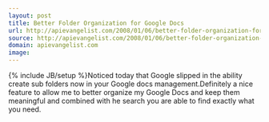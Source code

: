 ```yaml
---
layout: post
title: Better Folder Organization for Google Docs
url: http://apievangelist.com/2008/01/06/better-folder-organization-for-google-docs/
source: http://apievangelist.com/2008/01/06/better-folder-organization-for-google-docs/
domain: apievangelist.com
image: 
---
```

{% include JB/setup %}Noticed today that Google slipped in the ability create sub folders now in your Google docs management.Definitely a nice feature to allow me to better organize my Google Docs and keep them meaningful and combined with he search you are able to find exactly what  you need.